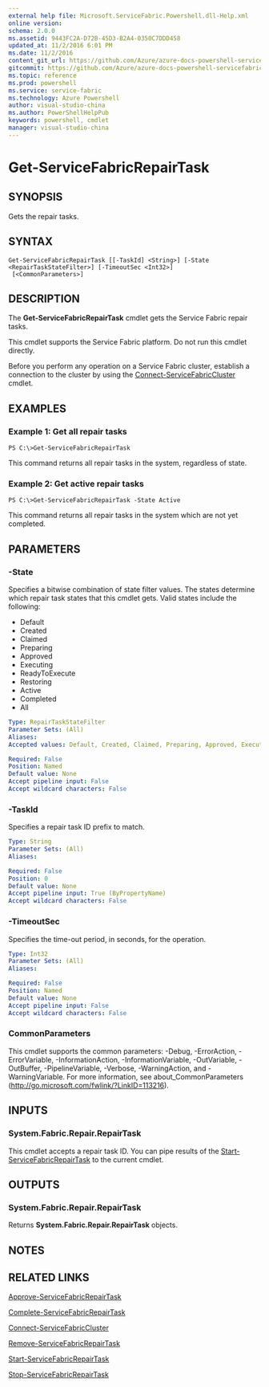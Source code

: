 ```yaml
---
external help file: Microsoft.ServiceFabric.Powershell.dll-Help.xml
online version:
schema: 2.0.0
ms.assetid: 9443FC2A-D72B-45D3-B2A4-0350C7DDD458
updated_at: 11/2/2016 6:01 PM
ms.date: 11/2/2016
content_git_url: https://github.com/Azure/azure-docs-powershell-servicefabric/blob/master/Service-Fabric-cmdlets/ServiceFabric/vlatest/Get-ServiceFabricRepairTask.md
gitcommit: https://github.com/Azure/azure-docs-powershell-servicefabric/blob/a04d7fb81ddb4ca19a8c0101c71d7745ad5e082a/Service-Fabric-cmdlets/ServiceFabric/vlatest/Get-ServiceFabricRepairTask.md
ms.topic: reference
ms.prod: powershell
ms.service: service-fabric
ms.technology: Azure Powershell
author: visual-studio-china
ms.author: PowerShellHelpPub
keywords: powershell, cmdlet
manager: visual-studio-china
---
```


# Get-ServiceFabricRepairTask

## SYNOPSIS
Gets the repair tasks.

## SYNTAX

```
Get-ServiceFabricRepairTask [[-TaskId] <String>] [-State <RepairTaskStateFilter>] [-TimeoutSec <Int32>]
 [<CommonParameters>]
```

## DESCRIPTION
The **Get-ServiceFabricRepairTask** cmdlet gets the Service Fabric repair tasks.

This cmdlet supports the Service Fabric platform.
Do not run this cmdlet directly.

Before you perform any operation on a Service Fabric cluster, establish a connection to the cluster by using the [Connect-ServiceFabricCluster](./Connect-ServiceFabricCluster.md) cmdlet.

## EXAMPLES

### Example 1: Get all repair tasks
```
PS C:\>Get-ServiceFabricRepairTask
```

This command returns all repair tasks in the system, regardless of state.

### Example 2: Get active repair tasks
```
PS C:\>Get-ServiceFabricRepairTask -State Active
```

This command returns all repair tasks in the system which are not yet completed.

## PARAMETERS

### -State
Specifies a bitwise combination of state filter values.
The states determine which repair task states that this cmdlet gets.
Valid states include the following:

- Default
- Created
- Claimed
- Preparing
- Approved
- Executing
- ReadyToExecute
- Restoring
- Active
- Completed
- All

```yaml
Type: RepairTaskStateFilter
Parameter Sets: (All)
Aliases:
Accepted values: Default, Created, Claimed, Preparing, Approved, Executing, ReadyToExecute, Restoring, Active, Completed, All

Required: False
Position: Named
Default value: None
Accept pipeline input: False
Accept wildcard characters: False
```

### -TaskId
Specifies a repair task ID prefix to match.

```yaml
Type: String
Parameter Sets: (All)
Aliases:

Required: False
Position: 0
Default value: None
Accept pipeline input: True (ByPropertyName)
Accept wildcard characters: False
```

### -TimeoutSec
Specifies the time-out period, in seconds, for the operation.

```yaml
Type: Int32
Parameter Sets: (All)
Aliases:

Required: False
Position: Named
Default value: None
Accept pipeline input: False
Accept wildcard characters: False
```

### CommonParameters
This cmdlet supports the common parameters: -Debug, -ErrorAction, -ErrorVariable, -InformationAction, -InformationVariable, -OutVariable, -OutBuffer, -PipelineVariable, -Verbose, -WarningAction, and -WarningVariable. For more information, see about_CommonParameters (http://go.microsoft.com/fwlink/?LinkID=113216).

## INPUTS

### System.Fabric.Repair.RepairTask
This cmdlet accepts a repair task ID.
You can pipe results of the [Start-ServiceFabricRepairTask](./Start-ServiceFabricRepairTask.md) to the current cmdlet.

## OUTPUTS

### System.Fabric.Repair.RepairTask
Returns **System.Fabric.Repair.RepairTask** objects.

## NOTES

## RELATED LINKS

[Approve-ServiceFabricRepairTask](xref:ServiceFabric/vlatest/Approve-ServiceFabricRepairTask.md)

[Complete-ServiceFabricRepairTask](xref:ServiceFabric/vlatest/Complete-ServiceFabricRepairTask.md)

[Connect-ServiceFabricCluster](xref:ServiceFabric/vlatest/Connect-ServiceFabricCluster.md)

[Remove-ServiceFabricRepairTask](xref:ServiceFabric/vlatest/Remove-ServiceFabricRepairTask.md)

[Start-ServiceFabricRepairTask](xref:ServiceFabric/vlatest/Start-ServiceFabricRepairTask.md)

[Stop-ServiceFabricRepairTask](xref:ServiceFabric/vlatest/Stop-ServiceFabricRepairTask.md)
